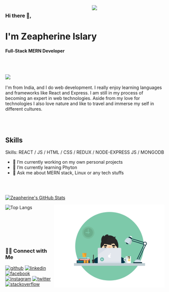 <img align='right' src="https://media.giphy.com/media/M9gbBd9nbDrOTu1Mqx/giphy.gif" width="230">

### Hi there 👋, 
# I'm Zeapherine Islary
#### Full-Stack MERN Developer

<br/><br/>

[![](https://img.shields.io/badge/Gmail-zeapherinegmail.com-red)](mailto:zeapherine@gmail.com)

I'm from India, and I do web development. I really enjoy learning languages and frameworks like React and Express. I am still in my process of becoming an expert in web technologies. Aside from my love for technologies I also love nature and like to travel and immerse my self in different cultures.

<br/><br/>

## Skills



Skills: REACT / JS / HTML / CSS / REDUX / NODE-EXPRESS JS / MONGODB

- 🔭 I’m currently working on my own personal projects 
- 🌱 I’m currently learning Phyton 
- 💬 Ask me about MERN stack, Linux or any tech stuffs 

<br/><br/>

[![Zeapherine's GitHub Stats](https://github-readme-stats.vercel.app/api?username=zeapherine&show_icons=true)](https://github.com/zeapherine)



<img src="https://github.com/nirala69/nirala69/blob/master/70804f7e25b11f29db904f2fa7b4cd9d.gif" width="350" align='right'>

![Top Langs](https://github-readme-stats.vercel.app/api/top-langs/?username=zeapherine&show_icons=true)

<br><br>

<br/><br/>

<h3> 🤝🏻 Connect with Me </h3>

[<img src='https://cdn.jsdelivr.net/npm/simple-icons@3.0.1/icons/github.svg' alt='github' height='40'>](https://github.com/zeapherine)  [<img src='https://cdn.jsdelivr.net/npm/simple-icons@3.0.1/icons/linkedin.svg' alt='linkedin' height='40'>](https://www.linkedin.com/in/zeapherine-islary-a8055a174/)  [<img src='https://cdn.jsdelivr.net/npm/simple-icons@3.0.1/icons/facebook.svg' alt='facebook' height='40'>](https://www.facebook.com/zeapherine.islary1)  [<img src='https://cdn.jsdelivr.net/npm/simple-icons@3.0.1/icons/instagram.svg' alt='instagram' height='40'>](https://www.instagram.com/zeapherine_/)  [<img src='https://cdn.jsdelivr.net/npm/simple-icons@3.0.1/icons/twitter.svg' alt='twitter' height='40'>](https://twitter.com/zeapherine)  [<img src='https://cdn.jsdelivr.net/npm/simple-icons@3.0.1/icons/stackoverflow.svg' alt='stackoverflow' height='40'>](https://stackoverflow.com/users/12776875/zeapherine-islary)  


